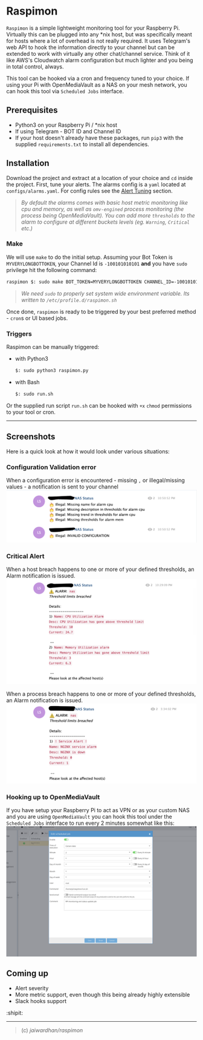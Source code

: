 # Raspimon
`Raspimon` is a simple lightweight monitoring tool for your Raspberry Pi. Virtually this can be plugged into any *nix host, but was specifically meant for hosts where a lot of overhead is not really required. It uses Telegram's web API to hook the information directly to your channel but can be extended to work with virtually any other chat/channel service. Think of it like AWS's Cloudwatch alarm configuration but much lighter and you being in total control, always.

This tool can be hooked via a cron and frequency tuned to your choice. If using your Pi with OpenMediaVault as a NAS on your mesh network, you can hook this tool via `Scheduled Jobs` interface.

## Prerequisites
- Python3 on your Raspberry Pi / *nix host
- If using Telegram - BOT ID and Channel ID
- If your host doesn't already have these packages, run `pip3` with the supplied `requirements.txt` to install all dependencies.

## Installation
Download the project and extract at a location of your choice and `cd` inside the project. First, tune your alerts. The alarms config is a `yaml` located at `configs/alarms.yaml`. For config rules see the [Alert Tuning](configs/README.md) section.

> _By default the alarms comes with basic host metric monitoring like cpu and memory, as well as `omv-engined` process monitoring (the process being OpenMediaVault). You can add more `thresholds` to the alarm to configure at different buckets levels (eg. `Warning`, `Critical` etc.)_

### Make
We will use `make` to do the initial setup. Assuming your Bot Token is `MYVERYLONGBOTTOKEN`, your Channel Id is `-100101010101` **and** you have `sudo` privilege hit the following command:

```bash
raspimon $: sudo make BOT_TOKEN=MYVERYLONGBOTTOKEN CHANNEL_ID=-100101010101 install
```

> _We need `sudo` to properly set system wide environment variable. Its written to `/etc/profile.d/raspimon.sh`_

Once done, `raspimon` is ready to be triggered by your best preferred method - `cron`s or UI based jobs.

### Triggers
Raspimon can be manually triggered:
- with Python3 
    ```bash
    $: sudo python3 raspimon.py
    ```
- with Bash
    ```bash
    $: sudo run.sh
    ```

Or the supplied run script `run.sh` can be hooked with `+x` `chmod` permissions to your tool or cron.

<hr/>

## Screenshots
Here is a quick look at how it would look under various situations:

### Configuration Validation error
When a configuration error is encountered - missing `,` or illegal/missing values - a notification is sent to your channel
![Validation error SS](assets/validation_error.png "Validation error")

### Critical Alert
When a host breach happens to one or more of your defined thresholds, an Alarm notification is issued.
![Critical Alert SS](assets/alert.png "Critical Alert")

When a process breach happens to one or more of your defined thresholds, an Alarm notification is issued.
![Process Alert SS](assets/alert_process.png "Critical Alert")

### Hooking up to OpenMediaVault
If you have setup your Raspberry Pi to act as VPN or as your custom NAS and you are using `OpenMediaVault` you can hook this tool under the `Scheduled Jobs` interface to run every 2 minutes somewhat like this:
![OMV Hook](assets/omv_job.png "OpenMediaVault hook")

## Coming up
- Alert severity
- More metric support, even though this being already highly extensible
- Slack hooks support

:shipit:
<hr>

> (c) _jaiwardhan/raspimon_


